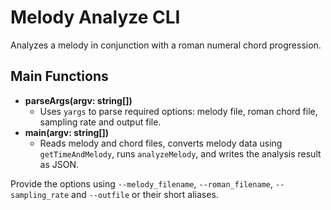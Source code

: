 # Melody Analyze CLI

Analyzes a melody in conjunction with a roman numeral chord progression.

## Main Functions

- **parseArgs(argv: string[])**
  - Uses `yargs` to parse required options: melody file, roman chord file, sampling rate and output file.
- **main(argv: string[])**
  - Reads melody and chord files, converts melody data using `getTimeAndMelody`, runs `analyzeMelody`, and writes the analysis result as JSON.

Provide the options using `--melody_filename`, `--roman_filename`, `--sampling_rate` and `--outfile` or their short aliases.
